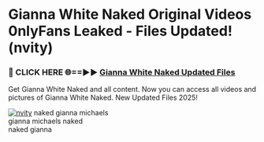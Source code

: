 # Gianna White Naked Original Videos 0nlyFans Leaked - Files Updated! (nvity)

<h3>🔴 CLICK HERE 🌐==►► <a href="https://tinyurl.com/up5wt9bj" rel="nofollow">Gianna White Naked Updated Files</a></h3>

Get Gianna White Naked and all content. Now you can access all videos and pictures of Gianna White Naked. New Updated Files 2025!

[![nvity](https://i.imgur.com/ABiUzMV.gif)](https://tinyurl.com/up5wt9bj)
naked gianna michaels<br>
gianna michaels naked<br>
naked gianna